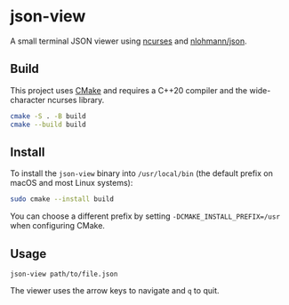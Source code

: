 # json-view

A small terminal JSON viewer using [ncurses](https://invisible-island.net/ncurses/) and [nlohmann/json](https://github.com/nlohmann/json).

## Build

This project uses [CMake](https://cmake.org) and requires a C++20 compiler and the wide-character ncurses library.

```sh
cmake -S . -B build
cmake --build build
```

## Install

To install the `json-view` binary into `/usr/local/bin` (the default prefix on macOS and most Linux systems):

```sh
sudo cmake --install build
```

You can choose a different prefix by setting `-DCMAKE_INSTALL_PREFIX=/usr` when configuring CMake.

## Usage

```
json-view path/to/file.json
```

The viewer uses the arrow keys to navigate and `q` to quit.

